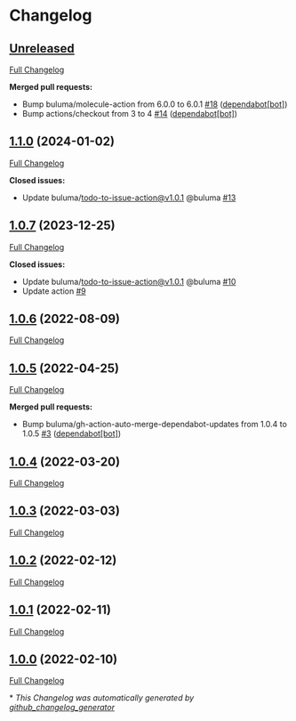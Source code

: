 # Changelog

## [Unreleased](https://github.com/buluma/ansible-role-zabbix_agent/tree/HEAD)

[Full Changelog](https://github.com/buluma/ansible-role-zabbix_agent/compare/1.1.0...HEAD)

**Merged pull requests:**

- Bump buluma/molecule-action from 6.0.0 to 6.0.1 [\#18](https://github.com/buluma/ansible-role-zabbix_agent/pull/18) ([dependabot[bot]](https://github.com/apps/dependabot))
- Bump actions/checkout from 3 to 4 [\#14](https://github.com/buluma/ansible-role-zabbix_agent/pull/14) ([dependabot[bot]](https://github.com/apps/dependabot))

## [1.1.0](https://github.com/buluma/ansible-role-zabbix_agent/tree/1.1.0) (2024-01-02)

[Full Changelog](https://github.com/buluma/ansible-role-zabbix_agent/compare/1.0.7...1.1.0)

**Closed issues:**

- Update buluma/todo-to-issue-action@v1.0.1 @buluma [\#13](https://github.com/buluma/ansible-role-zabbix_agent/issues/13)

## [1.0.7](https://github.com/buluma/ansible-role-zabbix_agent/tree/1.0.7) (2023-12-25)

[Full Changelog](https://github.com/buluma/ansible-role-zabbix_agent/compare/1.0.6...1.0.7)

**Closed issues:**

- Update buluma/todo-to-issue-action@v1.0.1 @buluma [\#10](https://github.com/buluma/ansible-role-zabbix_agent/issues/10)
- Update action [\#9](https://github.com/buluma/ansible-role-zabbix_agent/issues/9)

## [1.0.6](https://github.com/buluma/ansible-role-zabbix_agent/tree/1.0.6) (2022-08-09)

[Full Changelog](https://github.com/buluma/ansible-role-zabbix_agent/compare/1.0.5...1.0.6)

## [1.0.5](https://github.com/buluma/ansible-role-zabbix_agent/tree/1.0.5) (2022-04-25)

[Full Changelog](https://github.com/buluma/ansible-role-zabbix_agent/compare/1.0.4...1.0.5)

**Merged pull requests:**

- Bump buluma/gh-action-auto-merge-dependabot-updates from 1.0.4 to 1.0.5 [\#3](https://github.com/buluma/ansible-role-zabbix_agent/pull/3) ([dependabot[bot]](https://github.com/apps/dependabot))

## [1.0.4](https://github.com/buluma/ansible-role-zabbix_agent/tree/1.0.4) (2022-03-20)

[Full Changelog](https://github.com/buluma/ansible-role-zabbix_agent/compare/1.0.3...1.0.4)

## [1.0.3](https://github.com/buluma/ansible-role-zabbix_agent/tree/1.0.3) (2022-03-03)

[Full Changelog](https://github.com/buluma/ansible-role-zabbix_agent/compare/1.0.2...1.0.3)

## [1.0.2](https://github.com/buluma/ansible-role-zabbix_agent/tree/1.0.2) (2022-02-12)

[Full Changelog](https://github.com/buluma/ansible-role-zabbix_agent/compare/1.0.1...1.0.2)

## [1.0.1](https://github.com/buluma/ansible-role-zabbix_agent/tree/1.0.1) (2022-02-11)

[Full Changelog](https://github.com/buluma/ansible-role-zabbix_agent/compare/1.0.0...1.0.1)

## [1.0.0](https://github.com/buluma/ansible-role-zabbix_agent/tree/1.0.0) (2022-02-10)

[Full Changelog](https://github.com/buluma/ansible-role-zabbix_agent/compare/151d64724766c7fc9a00b6d545af0e85dfb3a8de...1.0.0)



\* *This Changelog was automatically generated by [github_changelog_generator](https://github.com/github-changelog-generator/github-changelog-generator)*

